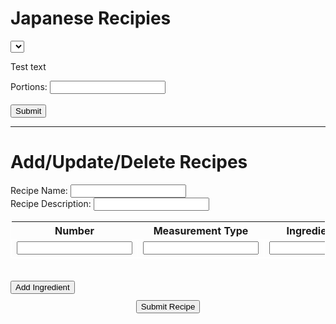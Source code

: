 
<head>
<style>
table, td {
  border: 1px solid white;
}
.btn-text-center{
	text-align: center;	
}
</style>
</head>

<div>
  <h1>Japanese Recipies</h1>
  <select id="recipiesDropDown">
  </select>
  <div id="recipeDisplay">
    <p>Test text</p>
  </div>
  <div>
    <form id = "submitPortions" >
      <label for="portions">Portions:</label>
      <input type="text" id="portions" name="portions"><br><br>
      <input type="submit" value="Submit">
    </form>
  </div>
  <div id = 'measurements'/>
</div>
<hr/>

<div id="createrec">
<h1>Add/Update/Delete Recipes</h1>
<div>
    <form id = "addRecipe" >
      <div>
        <label for="recName">Recipe Name:</label>
        <input type="text" id="recName" name="recName">
      </div>
      <div>
        <label for="recName">Recipe Description:</label>
        <input type="text" id="recDesc" name="recDesc">
      </div>
        <table id = "createRecipe">
          <tr>
             <th>
              <label for="ingNum">Number</label>
            </th>
            <th>
              <label for="ingMeas">Measurement Type</label>
            </th>
             <th>
               <label for="ingName">Ingredient Name</label>
            </th>
            </tr>
            <tr>
              <td>
                <input type="text" id="ingNum" name="ingNum">
              </td>
              <td>
                <input type="text" id="ingMeas" name="ingMeas">
              </td>
              <td>
                <input type="text" id="ingName" name="ingName">
              </td>
              <td>
                <button type="button" id="delIng" onclick = "deleteIng(this)">x</button>
              </td>
          </tr>
        </table>
      <div>
        <button type="button" style = "margin-top: 20px" onclick = "addIngredient()">Add Ingredient</button>
      </div>
      <div class="btn-text-center">
        <button type="button" style = "margin-top : 10px" onclick = "submitRec()">Submit Recipe</button>
      </div>
</div>

<script>
  let rec = null;

function get_food(){
    
  // const url = "http://172.18.185.251:8086/api/jpFood";
  const url = "http://localhost:8086/api/jpFood/" // (NOT WORKING; needs a fix)

  // prepare fetch GET options
  const options = {
    method: 'GET', // *GET, POST, PUT, DELETE, etc.
    mode: 'cors', // no-cors, *cors, same-origin
    cache: 'default', // *default, no-cache, reload, force-cache, only-if-cached
    credentials: 'omit', // include, *same-origin, omit
    headers: {
      'Content-Type': 'application/json'
      // 'Content-Type': 'application/x-www-form-urlencoded',
    },
  };
     
    // prepare HTML search result container for new output
    //const resultContainer = document.getElementById("foodtable");
    const recipiesDropDown = document.getElementById("recipiesDropDown");
    const form = document.getElementById('submitPortions');
    form.addEventListener('submit', onPortionSubmit);
    const measurements = document.getElementById("measurements");
    const addRecipe = document.getElementById('addRecipe');

    //Async fetch API call to the database to create a new user
    fetch(url, options).then(response => {

        // response contains valid result
        response.json().then(data => {
            console.log('all food ', data);
            //add a table row for the new/created userId
            const tr = document.createElement("tr");
            for (let key in data) {
                 console.log (data[key].name);
                
            }
            for (let key in data) {
              let option = document.createElement("option");
              option.setAttribute('value', data[key].name);
              let optionText = document.createTextNode(data[key].name);
              option.appendChild(optionText);
              recipiesDropDown.appendChild(option);
              }
              recipiesDropDown.addEventListener("change", e => {
                console.log(e.target.value);
                 rec = filterByString(data, e.target.value);
                const recipeDesc = document.getElementById("recipeDisplay");
                recipeDesc.innerHTML = rec.directions;
                console.log ('Test ', rec);
                })
            
            //append the DOM row to the table
            // table.appendChild(tr);
        })
    })
}
function onPortionSubmit(e) {
  console.log(e.target.elements.portions.value);
  const portions = e.target.elements.portions.value ?? 1;
  e.preventDefault();
  
  if (rec != null)  {
    measurements.innerHTML = "Work in Progress, add measurements from backend for " + portions + rec.name;
  }

}
function filterByString(data, s) {
   return data.filter(e => e.name.includes(s) )[0]
  }
totalIngredientRowIdx = 2;
function addIngredient(){
  var table = document.getElementById("createRecipe");
  var row = table.insertRow(totalIngredientRowIdx);
  var cell1 = row.insertCell(0);
  var cell2 = row.insertCell(1);
  var cell3 = row.insertCell(2);
  var cell4 = row.insertCell(3);
  cell1.innerHTML = '<input type="text" size="20" name="ingNum[]"/>'
  cell2.innerHTML = '<input type="text" size="20" name="ingMeas[]"/>'
  cell3.innerHTML = '<input type="text" size="20" name="ingName[]"/>'
  cell4.innerHTML = '<button type="button" id="delIng" onclick = "deleteIng(this)">x</button>'
  totalIngredientRowIdx++;
}

function deleteIng(r) {
  var i = r.parentNode.parentNode.rowIndex;
  document.getElementById("createRecipe").deleteRow(i);
}

function submitRec(){
  var table = document.getElementById("createRecipe");
  var count = table.rows.length - 1;
  console.log(count);
  var jpFood = {
   "Name": "xxxx",
  "Description": "ddd",
  "Ingredients": []
  };
  for(i=0; i <= 1; i) {
   var ingredient = {
    "type": "ddd", 
    "amount": 11,
    "unit": "asdsad",
  };
   jpFood.push(ingredient);
  }
  for(i=1; i <= count; i++) {
    var row = table.rows[i].getElementsByTagName('td');
  var tdNum = row[0];
  var tdMeas = row[1];
  var tdName = row[2];
  
  var inputNum = tdNum.getElementsByTagName('input')[0];
  var inputMeas = tdMeas.getElementsByTagName('input')[1];
  var inputName = tdName.getElementsByTagName('input')[2];
  var ingred = {
    "type": inputName,
    "amount": inputNum,
    "unit": imputMeas,
  };
  console.log(input.value) }
}
function jons() {
  [ 
  {"type":  typecolinput.value
   "amount":  amountcolinput.value: ,
   "unit":  unitcolinput.value: ,
  }
]
}


get_food()
</script>
